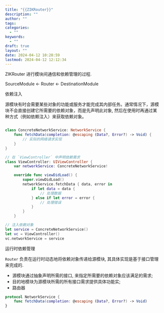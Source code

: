 ```yaml
---
title: "{{ZIKRouter}}"
description: ""
author: ""
tags: 
categories:
  - ""
keywords:
  - ""
draft: true
layout: ""
date: 2024-04-12 10:28:59
lastmod: 2024-04-12 12:12:34
---
```

ZIKRouter 进行模块间通信和依赖管理的过程.

SourceModule <- Router <- DestinationModule

依赖注入

源模块有时会需要某些对象的功能或服务才能完成其内部任务。通常情况下，源模块不会直接创建它所需要的依赖对象，而是先声明此对象, 然后在使用时再通过某种方式（例如依赖注入）来获取依赖对象。

```swift

class ConcreteNetworkService: NetworkService {
    func fetchData(completion: @escaping (Data?, Error?) -> Void) {
        // 实际的网络请求实现
    }
}

// 在 `ViewController` 中声明依赖需求
class ViewController: UIViewController {
    var networkService: ConcreteNetworkService!

    override func viewDidLoad() {
        super.viewDidLoad()
        networkService.fetchData { data, error in
            if let data = data {
                // 处理数据
            } else if let error = error {
                // 处理错误
            }
        }
    }

// 注入依赖对象
let service = ConcreteNetworkService()
let vc = ViewController()
vc.networkService = service

```

运行时依赖管理

 `Router` 负责在运行时动态地将依赖对象传递给源模块, 其具体实现是基于接口管理来完成的. 
 - 源模块通过抽象声明所需的接口, 来指定所需要的依赖对象应该满足的需求;
 - 目的地模块为源模块所需的所有接口需求提供具体功能实;
 - 路由器

```swift
protocol NetworkService {
    func fetchData(completion: @escaping (Data?, Error?) -> Void)
}
```
